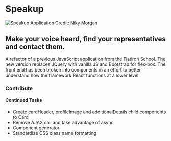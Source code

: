 # Speakup

![Speakup Application](http://nikym.org/img/speakup.gif "Speakup")
Credit: [Niky Morgan](https://github.com/nikymorg)

## Make your voice heard, find your representatives and contact them.

A refactor of a previous JavaScript application from the Flatiron School. The new version replaces JQuery with vanilla JS and Bootstrap for flex-box. The front end has been broken into components in an effort to better understand how the framework React functions at a lower level.




### Contribute

#### Continued Tasks
- Create cardHeader, profileImage and additionalDetails child components to Card
- Remove AJAX call and take advantage of async
- Component generator
- Standardize CSS class name formatting
